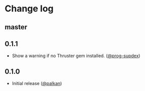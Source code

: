 # Change log

## master

## 0.1.1

- Show a warning if no Thruster gem installed. ([@prog-supdex][])

## 0.1.0

- Initial release ([@palkan][])

[@palkan]: https://github.com/palkan
[@prog-supdex]: https://github.com/prog-supdex
